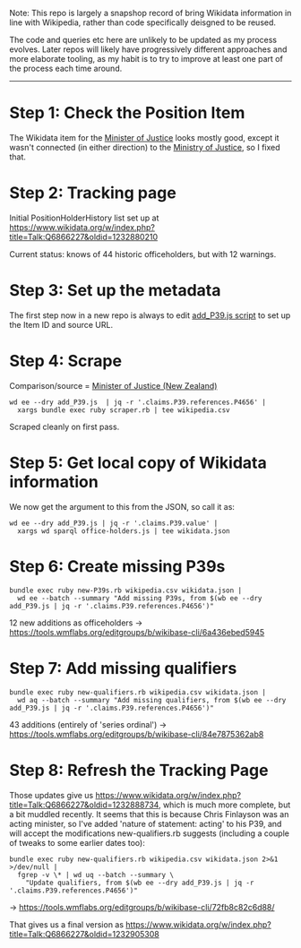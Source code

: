 Note: This repo is largely a snapshop record of bring Wikidata
information in line with Wikipedia, rather than code specifically
deisgned to be reused.

The code and queries etc here are unlikely to be updated as my process
evolves. Later repos will likely have progressively different approaches
and more elaborate tooling, as my habit is to try to improve at least
one part of the process each time around.

---------

Step 1: Check the Position Item
===============================

The Wikidata item for the [Minister of Justice](https://www.wikidata.org/wiki/Q6866227)
looks mostly good, except it wasn't connected (in either direction) to
the [Ministry of Justice](https://www.wikidata.org/wiki/Q7015504), so I
fixed that.

Step 2: Tracking page
=====================

Initial PositionHolderHistory list set up at https://www.wikidata.org/w/index.php?title=Talk:Q6866227&oldid=1232880210

Current status: knows of 44 historic officeholders, but with 12
warnings.

Step 3: Set up the metadata
===========================

The first step now in a new repo is always to edit [add_P39.js script](add_P39.js)
to set up the Item ID and source URL.

Step 4: Scrape
==============

Comparison/source = [Minister of Justice (New Zealand)](https://en.wikipedia.org/wiki/Minister_of_Justice_(New_Zealand))

    wd ee --dry add_P39.js  | jq -r '.claims.P39.references.P4656' |
      xargs bundle exec ruby scraper.rb | tee wikipedia.csv

Scraped cleanly on first pass.

Step 5: Get local copy of Wikidata information
==============================================

We now get the argument to this from the JSON, so call it as:

    wd ee --dry add_P39.js | jq -r '.claims.P39.value' |
      xargs wd sparql office-holders.js | tee wikidata.json


Step 6: Create missing P39s
===========================

    bundle exec ruby new-P39s.rb wikipedia.csv wikidata.json |
      wd ee --batch --summary "Add missing P39s, from $(wb ee --dry add_P39.js | jq -r '.claims.P39.references.P4656')"

12 new additions as officeholders -> https://tools.wmflabs.org/editgroups/b/wikibase-cli/6a436ebed5945

Step 7: Add missing qualifiers
==============================

    bundle exec ruby new-qualifiers.rb wikipedia.csv wikidata.json |
      wd aq --batch --summary "Add missing qualifiers, from $(wb ee --dry add_P39.js | jq -r '.claims.P39.references.P4656')"

43 additions (entirely of 'series ordinal') -> https://tools.wmflabs.org/editgroups/b/wikibase-cli/84e7875362ab8

Step 8: Refresh the Tracking Page
=================================

Those updates give us
https://www.wikidata.org/w/index.php?title=Talk:Q6866227&oldid=1232888734,
which is much more complete, but a bit muddled recently. It seems that
this is because Chris Finlayson was an acting minister, so I've added
'nature of statement: acting' to his P39, and will accept the
modifications new-qualifiers.rb suggests (including a couple of tweaks
to some earlier dates too):

    bundle exec ruby new-qualifiers.rb wikipedia.csv wikidata.json 2>&1 >/dev/null |
      fgrep -v \* | wd uq --batch --summary \
        "Update qualifiers, from $(wb ee --dry add_P39.js | jq -r '.claims.P39.references.P4656')"

-> https://tools.wmflabs.org/editgroups/b/wikibase-cli/72fb8c82c6d88/

That gives us a final version as https://www.wikidata.org/w/index.php?title=Talk:Q6866227&oldid=1232905308

